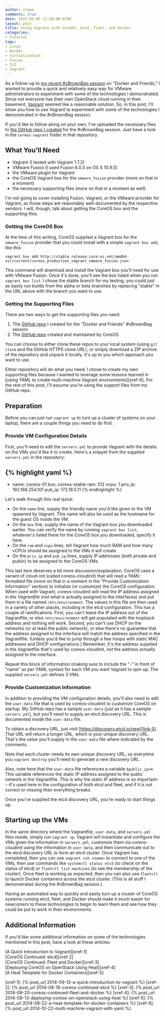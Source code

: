 ```yaml
---
author: slowe
comments: true
date: 2015-02-05 11:50:00-0700
layout: post
title: Using Vagrant with CoreOS, etcd, fleet, and Docker
categories:
- Tutorial
tags:
- Linux
- Docker
- Virtualization
- Fusion
- CLI
- Vagrant
---
```


As a follow-up to [my recent #vBrownBag session][link-1] on "Docker and Friends," I wanted to provide a quick and relatively easy way for VMware administrators to experiment with some of the technologies I demonstrated. Since not everyone has their own OpenStack cloud running in their basement, [Vagrant][link-3] seemed like a reasonable solution. So, in this post, I'll show you how to use Vagrant to experiment with some of the technologies I demonstrated in the #vBrownBag session.

If you'd like to follow along on your own, I've uploaded the necessary files to [the GitHub repo I created][link-2] for the #vBrownBag session. Just have a look in the `coreos-vagrant` folder in that repository.

## What You'll Need

* Vagrant (I tested with Vagrant 1.7.2)
* VMware Fusion (I used Fusion 6.0.5 on OS X 10.9.5)
* the VMware plugin for Vagrant
* the CoreOS Vagrant box for the `vmware_fusion` provider (more on that in a moment)
* the necessary supporting files (more on that in a moment as well)

I'm not going to cover installing Fusion, Vagrant, or the VMware provider for Vagrant, as those steps are reasonably well-documented by the respective vendors. I will, though, talk about getting the CoreOS box and the supporting files.

### Getting the CoreOS Box

At the time of this writing, CoreOS supplied a Vagrant box for the `vmware_fusion` provider that you could install with a simple `vagrant box add`, like this:

	vagrant box add http://stable.release.core-os.net/amd64-usr/current/coreos_production_vagrant_vmware_fusion.json

This command will download and install the Vagrant box you'll need for use with VMware Fusion. Once it's done, you'll see the box listed when you run `vagrant box list`. I chose the stable branch for my testing; you could just as easily run builds from the alpha or beta branches by replacing "stable" in the URL above with the branch you want to use.

### Getting the Supporting Files

There are two ways to get the supporting files you need:

1. The [GitHub repo][link-2] I created for the "Docker and Friends" #vBrownBag session
2. The [GitHub repo][link-4] created and maintained by CoreOS

You can choose to either clone these repos to your local system (using `git clone` and the GitHub HTTPS clone URL), or simply download a ZIP archive of the repository and unpack it locally. It's up to you which approach you want to use.

Either repository will do what you need; I chose to create my own supporting files because I wanted to leverage some lessons learned in [using YAML to create multi-machine Vagrant environments][xref-6]. For the rest of this post, I'll assume you're using the support files from my GitHub repo.

## Preparation

Before you can just run `vagrant up` to turn up a cluster of systems on your laptop, there are a couple things you need to do first.

### Provide VM Configuration Details

First, you'll need to edit the `servers.yml` to provide Vagrant with the details on the VMs you'd like it to create. Here's a snippet from the supplied `servers.yml` in the repository:

{% highlight yaml %}
---
- name: coreos-01
  box: coreos-stable
  ram: 512
  vcpu: 1
  priv_ip: 192.168.254.101
  pub_ip: 172.16.5.11
{% endhighlight %}

Let's walk through this real quick:

* On the `name` line, supply the friendly name you'd like given to the VM spawned by Vagrant. This name will also be used as the hostname for the guest OS inside the VM.
* On the `box` line, supply the name of the Vagrant box you downloaded earlier. You can verify the name by running `vagrant box list`; whatever's listed there for the CoreOS box you downloaded, specify it here.
* On the `ram` and `vcpu` lines, tell Vagrant how much RAM and how many vCPUs should be assigned to the VMs it will create.
* On the `priv_ip` and `pub_ip` lines, supply IP addresses (both private and public) to be assigned to the CoreOS VMs.

This last item deserves a bit more discussion/explanation. CoreOS uses a variant of cloud-init (called coreos-cloudinit) that will read a YAML-formatted file (more on that in a moment in the "Provide Customization Information" section) to initialize (or customize) the CoreOS configuration. When used with Vagrant, coreos-cloudinit will read the IP address assigned _in the Vagrantfile_ (not what is actually assigned to the interfaces) and put them in a file named `/etc/environment`. The values in this file are then used in a variety of other places, including in the etcd configuration. This has a couple of ramifications. First, you can't leave the IP address out of the Vagrantfile, or else `/etc/environment` will get populated with the loopback address and nothing will work. Second, you can't use DHCP on the networks (or at least the public network), or else there's no guarantee that the address assigned to the interface will match the address specified in the Vagrantfile. (Unless you'd like to jump through a few hoops with static MAC addresses and DHCP configurations.) Remember, it's the address supplied in the Vagrantfile that's used by coreos-cloudinit, _not_ the address actually assigned to the interface.

Repeat this block of information (making sure to include the "-" in front of "name" as per YAML syntax) for each VM you want Vagrant to spin up. The supplied `servers.yml` defines 3 VMs.

### Provide Customization Information

In addition to providing the VM configuration details, you'll also need to edit the `user-data` file that is used by coreos-cloudinit to customize CoreOS on startup. My GitHub repo has a sample `user-data` (just as it has a sample `servers.yml`), but you'll need to supply an etcd discovery URL. This is documented inside the `user-data` file.

To obtain a discovery URL, just visit [https://discovery.etcd.io/new][link-5]. That URL will return a longer URL, which is your unique discovery URL. That's the value you'll supply in the `user-data` file where indicated by the comments.

Note that each cluster needs its own unique discovery URL, so everytime you `vagrant destroy` you'll need to generate a new discovery URL.

Also, note here that the `user-data` file references a variable `$public_ipv4`. This variable references the static IP address assigned to the public network in the Vagrantfile. This is why the static IP address is so important---it's used here in the configuration of both etcd and fleet, and if it is not correct or missing then everything breaks.

Once you've supplied the etcd discovery URL, you're ready to start things up.

## Starting up the VMs

In the same directory where the Vagrantfile, `user-data`, and `servers.yml` files reside, simply run `vagrant up`. Vagrant will instantiate and configure the VMs given the information in `servers.yml`, customize them via coreos-cloudinit using the information in `user-data`, and then communicate out to the etcd discovery URL to form an etcd cluster. Once Vagrant has completed, then you can use `vagrant ssh <name>` to connect to one of the VMs, then use commands like `systemctl status etcd` (to check on the status of etcd) or `fleetctl list-machines` (to see the membership of the cluster). Once fleet is working as expected, then you can also use `fleetctl` to launch Docker containers across the etcd cluster. (This is all stuff I demonstrated during the #vBrownBag session.)

Having an automated way to quickly and easily turn up a cluster of CoreOS systems running etcd, fleet, and Docker should make it much easier for newcomers to these technologies to begin to learn them and see how they could be put to work in their environments.

## Additional Information

If you'd like some additional information on some of the technologies mentioned in this post, have a look at these articles:

[A Quick Introduction to Vagrant][xref-1]  
[CoreOS Continued: etcd][xref-2]  
[CoreOS Continued: Fleet and Docker][xref-3]  
[Deploying CoreOS on OpenStack Using Heat][xref-4]  
[A Heat Template for Docker Containers][xref-5]



[link-1]: http://professionalvmware.com/2015/02/vbrownbag-devops-follow-up-docker-and-friends-with-scott-lowe-scott_lowe/
[link-2]: https://github.com/lowescott/2015-vbrownbag-docker
[link-3]: http://www.vagrantup.com/
[link-4]: https://github.com/coreos/coreos-vagrant
[link-5]: https://discovery.etcd.io/new
[xref-1]: {% post_url 2014-09-12-a-quick-introduction-to-vagrant %}
[xref-2]: {% post_url 2014-08-18-coreos-continued-etcd %}
[xref-3]: {% post_url 2014-08-20-coreos-continued-fleet-and-docker %}
[xref-4]: {% post_url 2014-08-13-deploying-coreos-on-openstack-using-heat %}
[xref-5]: {% post_url 2014-08-22-a-heat-template-for-docker-containers %}
[xref-6]: {% post_url 2014-10-22-multi-machine-vagrant-with-yaml %}